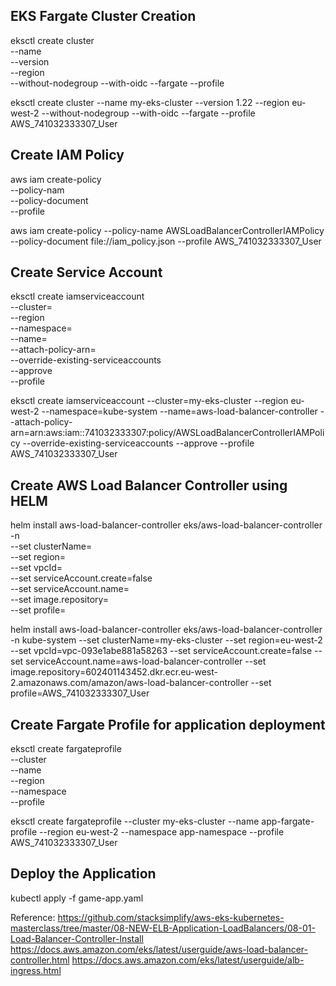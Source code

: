 EKS Fargate Cluster Creation
-----------------------------
eksctl create cluster \
 --name <cluster-name> \
 --version <eks-cluster-version> \
 --region <aws-region-code> \
 --without-nodegroup 
 --with-oidc 
 --fargate 
 --profile <your-aws-account-profile>


eksctl create cluster --name my-eks-cluster --version 1.22 --region eu-west-2 --without-nodegroup --with-oidc --fargate --profile AWS_741032333307_User


Create IAM Policy
------------------
aws iam create-policy \
--policy-nam <policy-name> \
--policy-document <json-file-path> \
--profile <your-aws-account-profile>

aws iam create-policy --policy-name AWSLoadBalancerControllerIAMPolicy  --policy-document file://iam_policy.json --profile AWS_741032333307_User


Create Service Account
-----------------------
eksctl create iamserviceaccount  \
--cluster=<cluster-name> \
--region <aws-region-code> \
--namespace=<kubernetes-namespace> \
--name=<aws-load-balancer-controller-name> \
--attach-policy-arn=<policy-arn-of-aws>  \
--override-existing-serviceaccounts \
--approve \
--profile <your-aws-account-profile>


eksctl create iamserviceaccount  --cluster=my-eks-cluster  --region eu-west-2  --namespace=kube-system   --name=aws-load-balancer-controller  --attach-policy-arn=arn:aws:iam::741032333307:policy/AWSLoadBalancerControllerIAMPolicy  --override-existing-serviceaccounts --approve --profile AWS_741032333307_User	


Create AWS Load Balancer Controller using HELM
----------------------------------------------
helm install aws-load-balancer-controller eks/aws-load-balancer-controller \
-n <kubernetes-namespace> \
--set clusterName=<cluster-name> \
--set region=<aws-region-code> \
--set vpcId=<vpc-of-the-eks-cluster> \
--set serviceAccount.create=false \
--set serviceAccount.name=<aws-load-balancer-controller-name> \
--set image.repository=<docker-registry-image-like-of-aws-load-balancer-controller> \
--set profile=<your-aws-account-profile>


helm install aws-load-balancer-controller eks/aws-load-balancer-controller  -n kube-system  --set clusterName=my-eks-cluster --set region=eu-west-2 --set vpcId=vpc-093e1abe881a58263 --set serviceAccount.create=false --set serviceAccount.name=aws-load-balancer-controller  --set image.repository=602401143452.dkr.ecr.eu-west-2.amazonaws.com/amazon/aws-load-balancer-controller --set profile=AWS_741032333307_User


Create Fargate Profile for application deployment
---------------------------------------------------
eksctl create fargateprofile \
--cluster <cluster-name> \
--name <fargate-profile-name> \
--region <aws-region-code> \
--namespace <kubernetes-namespace> \
--profile <your-aws-account-profile>


eksctl create fargateprofile --cluster my-eks-cluster --name app-fargate-profile --region eu-west-2 --namespace app-namespace --profile AWS_741032333307_User


Deploy the Application
------------------------
kubectl apply -f game-app.yaml




Reference:
https://github.com/stacksimplify/aws-eks-kubernetes-masterclass/tree/master/08-NEW-ELB-Application-LoadBalancers/08-01-Load-Balancer-Controller-Install
https://docs.aws.amazon.com/eks/latest/userguide/aws-load-balancer-controller.html
https://docs.aws.amazon.com/eks/latest/userguide/alb-ingress.html